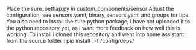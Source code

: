 Place the sure_petflap.py in custom_components/sensor
Adjust the configuration, see sensors.yaml, binary_sensors.yaml and groups for tips.
You also need to install the sure python package, i have not uploaded it to the python repository yet, as i want more feedback on how well this is working.
To install i cloned this repository and went into home assistant :
from the source folder :
  pip install . -t /config/deps/
